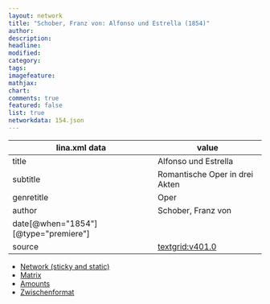 ```yaml
---
layout: network
title: "Schober, Franz von: Alfonso und Estrella (1854)"
author:
description:
headline:
modified:
category:
tags:
imagefeature: 
mathjax: 
chart: 
comments: true
featured: false
list: true
networkdata: 154.json
---
```

lina.xml data  | value
------------- | -------------
title|Alfonso und Estrella
subtitle|Romantische Oper in drei Akten
genretitle|Oper
author|Schober, Franz von
date[@when="1854"][@type="premiere"]|
source|[textgrid:v401.0](https://textgridlab.org/1.0/tgcrud-public/rest/textgrid:v401.0/data)



* [Network (sticky and static)](/network154)
* [Matrix](/matrix154)
* [Amounts](/amount154)
* [Zwischenformat](/lina154 )
